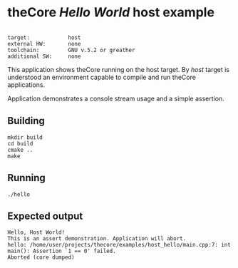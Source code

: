 # theCore _Hello World_ host example

 ```

 target:            host
 external HW:       none
 toolchain:         GNU v.5.2 or greather
 additional SW:     none
 ```


This application shows theCore running on the host target.
By _host_ target is understood an environment capable to compile and run
theCore applications.

Application demonstrates a console stream usage and a simple assertion.

## Building

```
mkdir build
cd build
cmake ..
make
```

## Running

```
./hello
```

## Expected output

```
Hello, Host World!
This is an assert demonstration. Application will abort.
hello: /home/user/projects/thecore/examples/host_hello/main.cpp:7: int main(): Assertion `1 == 0' failed.
Aborted (core dumped)
```
